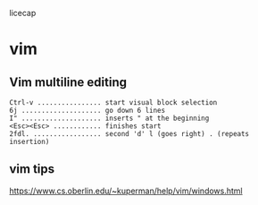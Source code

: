 licecap

# vim 
## Vim multiline editing
```
Ctrl-v ................ start visual block selection
6j .................... go down 6 lines
I" .................... inserts " at the beginning
<Esc><Esc> ............ finishes start
2fdl. ................. second 'd' l (goes right) . (repeats insertion)
```
## vim tips
https://www.cs.oberlin.edu/~kuperman/help/vim/windows.html